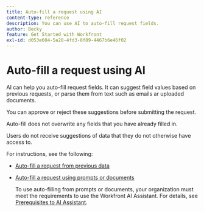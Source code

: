 ```yaml
---
title: Auto-fill a request using AI
content-type: reference
description: You can use AI to auto-fill request fields.
author: Becky
feature: Get Started with Workfront
exl-id: d053e604-5a28-4fd3-8f89-4467b6e46f02
---
```

# Auto-fill a request using AI

AI can help you auto-fill request fields. It can suggest field values based on previous requests, or parse them from text such as emails ar uploaded documents. 

You can approve or reject these suggestions before submitting the request.

Auto-fill does not overwrite any fields that you have already filled in.

Users do not receive suggestions of data that they do not otherwise have access to.

For instructions, see the following:

* [Auto-fill a request from previous data](/help/quicksilver/manage-work/requests/create-requests/autofill-suggestions-from-previous.md)
* [Auto-fill a request using prompts or documents](/help/quicksilver/manage-work/requests/create-requests/autofill-from-prompt-document.md)

   To use auto-filling from prompts or documents, your organization must meet the requirements to use the Workfront AI Assistant. For details, see [Prerequisites to AI Assistant](/help/quicksilver/workfront-basics/ai-assistant/ai-assistant-overview.md#prerequisites-to-ai-assistant).

   